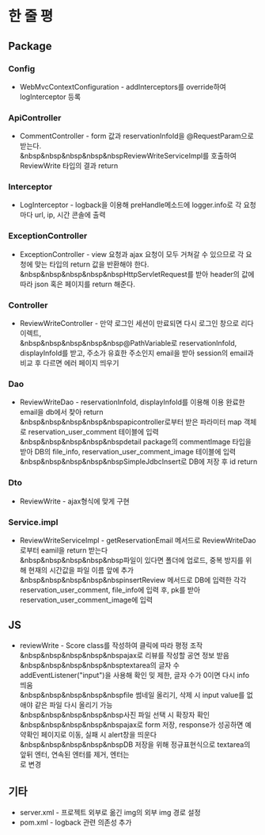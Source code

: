 # 한 줄 평

## Package

### Config
  * WebMvcContextConfiguration - addInterceptors를 override하여 logInterceptor 등록

### ApiController
  * CommentController - form 값과 reservationInfoId을 @RequestParam으로 받는다.<br>
  &nbsp&nbsp&nbsp&nbsp&nbspReviewWriteServiceImpl를 호출하여 ReviewWrite 타입의 결과 return

### Interceptor
  * LogInterceptor - logback을 이용해 preHandle메소드에 logger.info로 각 요청마다 url, ip, 시간 콘솔에 출력

### ExceptionController
  * ExceptionController - view 요청과 ajax 요청이 모두 거쳐갈 수 있으므로 각 요청에 맞는 타입의 return 값을 반환해야 한다.<br>
  &nbsp&nbsp&nbsp&nbsp&nbspHttpServletRequest를 받아 header의 값에 따라 json 혹은 페이지를 return 해준다.

### Controller
  * ReviewWriteController - 만약 로그인 세션이 만료되면 다시 로그인 창으로 리다이렉트,<br>
  &nbsp&nbsp&nbsp&nbsp&nbsp@PathVariable로 reservationInfoId, displayInfoId를 받고, 주소가 유효한 주소인지 email을 받아 session의 email과 비교 후 다르면 에러 페이지 띄우기<br>
  
### Dao
  * ReviewWriteDao - reservationInfoId, displayInfoId를 이용해 이용 완료한 email을 db에서 찾아 return<br>
  &nbsp&nbsp&nbsp&nbsp&nbspapicontroller로부터 받은 파라미터 map 객체로 reservation_user_comment 테이블에 입력<br>
  &nbsp&nbsp&nbsp&nbsp&nbspdetail package의 commentImage 타입을 받아 DB의 file_info, reservation_user_comment_image 테이블에 입력<br>
  &nbsp&nbsp&nbsp&nbsp&nbspSimpleJdbcInsert로 DB에 저장 후 id return

### Dto
  * ReviewWrite - ajax형식에 맞게 구현

### Service.impl
  * ReviewWriteServiceImpl - getReservationEmail 메서드로 ReviewWriteDao로부터 eamil을 return 받는다<br>
  &nbsp&nbsp&nbsp&nbsp&nbsp파일이 있다면 폴더에 업로드, 중복 방지를 위해 현재의 시간값을 파일 이름 앞에 추가<br>
  &nbsp&nbsp&nbsp&nbsp&nbspinsertReview 메서드로 DB에 입력한 각각 reservation_user_comment, file_info에 입력 후, pk를 받아 reservation_user_comment_image에 입력<br>
  

## JS
  * reviewWrite - Score class를 작성하여 클릭에 따라 평정 조작<br>
  &nbsp&nbsp&nbsp&nbsp&nbspajax로 리뷰를 작성할 공연 정보 받음<br>
  &nbsp&nbsp&nbsp&nbsp&nbsptextarea의 글자 수 addEventListener("input")을 사용해 확인 밎 제한, 글자 수가 0이면 다시 info 띄움<br>
  &nbsp&nbsp&nbsp&nbsp&nbspfile 썸네일 올리기, 삭제 시 input value를 없애야 같은 파일 다시 올리기 가능<br>
  &nbsp&nbsp&nbsp&nbsp&nbsp사진 파일 선택 시 확장자 확인
  &nbsp&nbsp&nbsp&nbsp&nbspajax로 form 저장, response가 성공하면 예약확인 페이지로 이동, 실패 시 alert창을 띄운다
  &nbsp&nbsp&nbsp&nbsp&nbspDB 저장을 위해 정규표현식으로 textarea의 앞뒤 엔터, 연속된 엔터를 제거, 엔터는 <br>로 변경

## 기타
  * server.xml - 프로젝트 외부로 옮긴 img의 외부 img 경로 설정
  * pom.xml - logback 관련 의존성 추가
